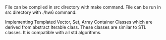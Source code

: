 File can be compiled in src directory with make command.
File can be run in src directory with ./hw6 command.  


Implementing Templated Vector, Set, Array Container Classes which are derived from abstract Iterable class. These classes are similar to STL classes. It is compatible with all std algorithms.  
